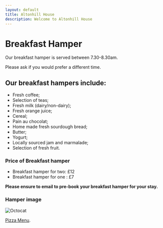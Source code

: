 ```yaml
---
layout: default
title: Altonhill House 
description: Welcome to Altonhill House
---
```



# Breakfast Hamper

Our breakfast hamper is served between 7.30-8.30am.

Please ask if you would prefer a different time.

## Our breakfast hampers include:

* Fresh coffee;
* Selection of teas;
* Fresh milk (dairy/non-dairy);
* Fresh orange juice;
* Cereal;
* Pain au chocolat;
* Home made fresh sourdough bread;
* Butter;
* Yogurt;
* Locally sourced jam and marmalade;
* Selection of fresh fruit.

### Price of Breakfast hamper

*   Breakfast hamper for two: £12
*   Breakfast hamper for one : £7


**Please ensure to email to pre-book your breakfast hamper for your stay.**

### Hamper image

![Octocat](https://github.githubassets.com/images/icons/emoji/octocat.png)

[Pizza Menu](./pizza.html).
